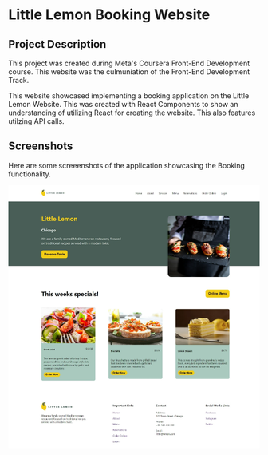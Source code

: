 # Little Lemon Booking Website

## Project Description
This project was created during Meta's Coursera Front-End Development course. This website was the culmuniation of the Front-End Development Track.

This website showcased implementing a booking application on the Little Lemon Website. This was created with React Components to show an understanding of utilizing React for creating the website. This also features utilzing API calls.


## Screenshots
Here are some screeenshots of the application showcasing the Booking functionality.

![little lemon website table booking](/src/images/github-cover.png)


